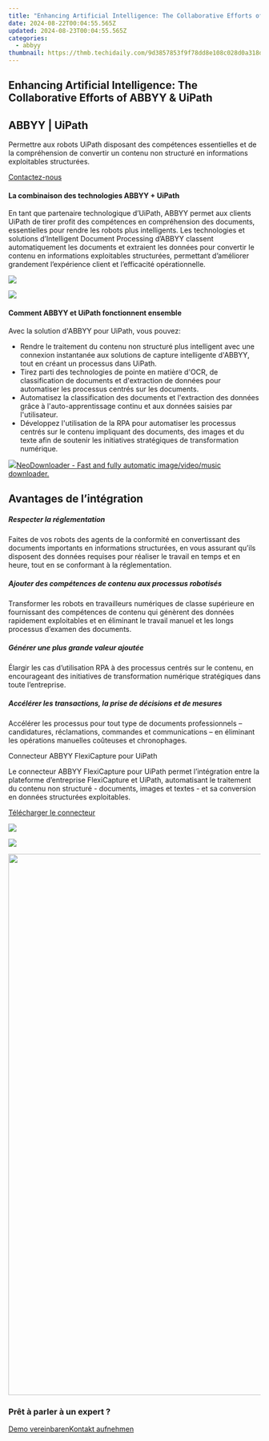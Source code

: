 ```yaml
---
title: "Enhancing Artificial Intelligence: The Collaborative Efforts of ABBYY & UiPath"
date: 2024-08-22T00:04:55.565Z
updated: 2024-08-23T00:04:55.565Z
categories:
  - abbyy
thumbnail: https://thmb.techidaily.com/9d3857853f9f78dd8e108c028d0a318d22b529786459d21ef8b234658302fc85.jpg
---
```


## Enhancing Artificial Intelligence: The Collaborative Efforts of ABBYY & UiPath

## 

## ABBYY | UiPath

Permettre aux robots UiPath disposant des compétences essentielles et de la compréhension de convertir un contenu non structuré en informations exploitables structurées.

[Contactez-nous](https://tools.techidaily.com/abbyy/products/)

#### La combinaison des technologies ABBYY + UiPath

En tant que partenaire technologique d’UiPath, ABBYY permet aux clients UiPath de tirer profit des compétences en compréhension des documents, essentielles pour rendre les robots plus intelligents. Les technologies et solutions d’Intelligent Document Processing d’ABBYY classent automatiquement les documents et extraient les données pour convertir le contenu en informations exploitables structurées, permettant d’améliorer grandement l’expérience client et l’efficacité opérationnelle.

![](https://content.abbyy.com/-/media/project/abbyy/abbyy/solutions/digital-onboarding/overview-image.jpg?h=716&iar=0&w=1272)

![](https://content.abbyy.com/-/media/project/abbyy/abbyy/solutions/digital-document-archiving/drawer-image.jpg?h=392&iar=0&w=696)

#### Comment ABBYY et UiPath fonctionnent ensemble

Avec la solution d'ABBYY pour UiPath, vous pouvez:

* Rendre le traitement du contenu non structuré plus intelligent avec une connexion instantanée aux solutions de capture intelligente d'ABBYY, tout en créant un processus dans UiPath.
* Tirez parti des technologies de pointe en matière d'OCR, de classification de documents et d'extraction de données pour automatiser les processus centrés sur les documents.
* Automatisez la classification des documents et l'extraction des données grâce à l'auto-apprentissage continu et aux données saisies par l'utilisateur.
* Développez l'utilisation de la RPA pour automatiser les processus centrés sur le contenu impliquant des documents, des images et du texte afin de soutenir les initiatives stratégiques de transformation numérique.

<!-- affiliate ads begin -->
<a href="https://secure.2checkout.com/order/checkout.php?PRODS=4559731&QTY=1&AFFILIATE=108875&CART=1"><img src="http://www.neowise.com/images/nd-ss-w200.jpg" border="0">NeoDownloader - Fast and fully automatic image/video/music downloader. </a>
<!-- affiliate ads end -->
## Avantages de l’intégration

##### Respecter la réglementation 

Faites de vos robots des agents de la conformité en convertissant des documents importants en informations structurées, en vous assurant qu’ils disposent des données requises pour réaliser le travail en temps et en heure, tout en se conformant à la réglementation.

##### Ajouter des compétences de contenu aux processus robotisés 

Transformer les robots en travailleurs numériques de classe supérieure en fournissant des compétences de contenu qui génèrent des données rapidement exploitables et en éliminant le travail manuel et les longs processus d’examen des documents.

##### Générer une plus grande valeur ajoutée 

Élargir les cas d’utilisation RPA à des processus centrés sur le contenu, en encourageant des initiatives de transformation numérique stratégiques dans toute l’entreprise.

##### Accélérer les transactions, la prise de décisions et de mesures 

Accélérer les processus pour tout type de documents professionnels – candidatures, réclamations, commandes et communications – en éliminant les opérations manuelles coûteuses et chronophages.

Connecteur ABBYY FlexiCapture pour UiPath 

Le connecteur ABBYY FlexiCapture pour UiPath permet l’intégration entre la plateforme d’entreprise FlexiCapture et UiPath, automatisant le traitement du contenu non structuré - documents, images et textes - et sa conversion en données structurées exploitables.

[Télécharger le connecteur](https://tools.techidaily.com/abbyy/products/)

![](https://content.abbyy.com/-/media/feature/basecomponents/clients/uipath_logo_rev_120px.png?h=43&iar=0&w=120)

<!-- affiliate ads begin -->
<a href="https://store.bitdefender.com/affiliate.php?ACCOUNT=BITLATIN&AFFILIATE=108875&PATH=http%3A%2F%2Fwww.bitdefender.com%2Fbusiness%3FAFFILIATE%3D108875%26RESOURCE%3D30%2525%2BOff%2Ball%2BGravityZone%2BProducts"><img src="https://www.bitdefender.com/content/dam/bitdefender/business/campaign/1200X628.png" border="0"></a>
<!-- affiliate ads end -->
<!-- affiliate ads begin -->
<a href="https://parisrhonecom.sjv.io/c/5597632/1922358/21553" target="_top" id="1922358"><img src="//a.impactradius-go.com/display-ad/21553-1922358" border="0" alt="" width="1080" height="1080"/></a><img height="0" width="0" src="https://imp.pxf.io/i/5597632/1922358/21553" style="position:absolute;visibility:hidden;" border="0" />
<!-- affiliate ads end -->
### Prêt à parler à un expert ?

[Demo vereinbaren](https://tools.techidaily.com/abbyy/products/)[Kontakt aufnehmen](https://tools.techidaily.com/abbyy/products/)

<ins class="adsbygoogle"
     style="display:block"
     data-ad-format="autorelaxed"
     data-ad-client="ca-pub-7571918770474297"
     data-ad-slot="1223367746"></ins>



<ins class="adsbygoogle"
     style="display:block"
     data-ad-client="ca-pub-7571918770474297"
     data-ad-slot="8358498916"
     data-ad-format="auto"
     data-full-width-responsive="true"></ins>


